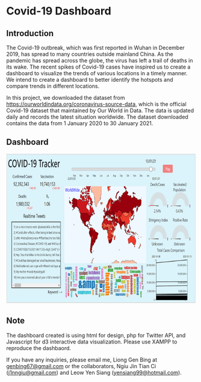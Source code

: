 # Covid-19 Dashboard

## Introduction
The Covid-19 outbreak, which was first reported in Wuhan in December 2019, has spread to many countries outside mainland China. As the pandemic has spread across the globe, the virus has left a trail of deaths in its wake. The recent spikes of Covid-19 cases have inspired us to create a dashboard to visualize the trends of various locations in a timely manner. We intend to create a dashboard to better identify the hotspots and compare trends in different locations.

In this project, we downloaded the dataset from https://ourworldindata.org/coronavirus-source-data, which is the official Covid-19 dataset that maintained by Our World in Data. The data is updated daily and records the latest situation worldwide. The dataset downloaded contains the data from 1 January 2020 to 30 January 2021. 

## Dashboard
<img src='images/dashboard.png' width=800 height=400>

## Note
The dashboard created is using html for design, php for Twitter API, and Javascript for d3 interactive data visualization. Please use XAMPP to reproduce the dashbaord. 

If you have any inquiries, please email me, Liong Gen Bing at genbing67@gmail.com or the collaborators, Ngiu Jin Tian Ci (j1nngiu@gmail.com) and Leow Yen Siang (yensiang99@hotmail.com).
